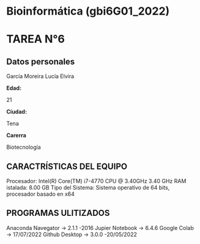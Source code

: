 # Bioinformática (gbi6G01_2022)
# TAREA N°6

## Datos personales
García Moreira Lucía Elvira 

**Edad:**

21

**Ciudad:**


Tena

**Carerra**


Biotecnología


## CARACTRÍSTICAS DEL EQUIPO


Procesador: Intel(R) Core(TM) i7-4770 CPU @ 3.40GHz 3.40 GHz
RAM istalada: 8.00 GB
Tipo del Sistema: Sistema operativo de 64 bits, procesador basado en x64


## PROGRAMAS ULITIZADOS

Anaconda Navegator → 2.1.1 -2016
Jupier Notebook →  6.4.6 
Google Colab → 17/07/2022
Github Desktop → 3.0.0 -20/05/2022
